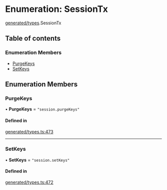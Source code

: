 # Enumeration: SessionTx

[generated/types](../wiki/generated.types).SessionTx

## Table of contents

### Enumeration Members

- [PurgeKeys](../wiki/generated.types.SessionTx#purgekeys)
- [SetKeys](../wiki/generated.types.SessionTx#setkeys)

## Enumeration Members

### PurgeKeys

• **PurgeKeys** = ``"session.purgeKeys"``

#### Defined in

[generated/types.ts:473](https://github.com/PolymeshAssociation/polymesh-sdk/blob/16e8c2ca/src/generated/types.ts#L473)

___

### SetKeys

• **SetKeys** = ``"session.setKeys"``

#### Defined in

[generated/types.ts:472](https://github.com/PolymeshAssociation/polymesh-sdk/blob/16e8c2ca/src/generated/types.ts#L472)
